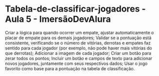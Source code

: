 # Tabela-de-classificar-jogadores - Aula 5 - ImersãoDevAlura
Criar a lógica para quando ocorrer um empate, ajustar automaticamente o placar de empate para os demais jogadores;
Validar se a pontuação está consistente, verificando se o número de vitórias, derrotas e empates faz sentido para cada jogador (por exemplo, não pode haver mais vitórias do que derrotas);
Adicionar a imagem de cada jogador;
Criar um botão para zerar todos os pontos;
Incluir um botão e campos de texto para adicionar novos jogadores, juntamente com seus respectivos dados;
Usar o jogo favorito como base para a pontuação na tabela de classificação.
